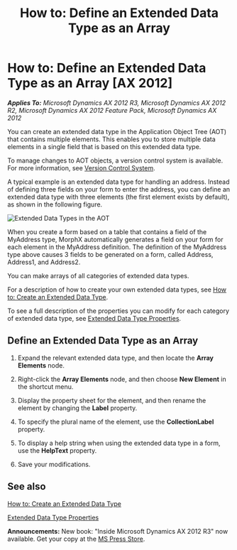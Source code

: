 ﻿---
title: 'How to: Define an Extended Data Type as an Array'
TOCTitle: 'How to: Define an Extended Data Type as an Array'
ms:assetid: 7a410977-8d7f-4119-b388-d94d4dee7589
ms:mtpsurl: https://msdn.microsoft.com/en-us/library/Aa675074(v=AX.60)
ms:contentKeyID: 35246078
ms.date: 05/18/2015
mtps_version: v=AX.60
---

# How to: Define an Extended Data Type as an Array [AX 2012]


_**Applies To:** Microsoft Dynamics AX 2012 R3, Microsoft Dynamics AX 2012 R2, Microsoft Dynamics AX 2012 Feature Pack, Microsoft Dynamics AX 2012_

You can create an extended data type in the Application Object Tree (AOT) that contains multiple elements. This enables you to store multiple data elements in a single field that is based on this extended data type.

To manage changes to AOT objects, a version control system is available. For more information, see [Version Control System](version-control-system.md).

A typical example is an extended data type for handling an address. Instead of defining three fields on your form to enter the address, you can define an extended data type with three elements (the first element exists by default), as shown in the following figure.

![Extended Data Types in the AOT](images/Aa675074.EDTsAsArrays(en-us,AX.60).gif "Extended Data Types in the AOT")

When you create a form based on a table that contains a field of the MyAddress type, MorphX automatically generates a field on your form for each element in the MyAddress definition. The definition of the MyAddress type above causes 3 fields to be generated on a form, called Address, Address1, and Address2.

You can make arrays of all categories of extended data types.

For a description of how to create your own extended data types, see [How to: Create an Extended Data Type](how-to-create-an-extended-data-type.md).

To see a full description of the properties you can modify for each category of extended data type, see [Extended Data Type Properties](https://msdn.microsoft.com/en-us/library/aa575242\(v=ax.60\)).

## Define an Extended Data Type as an Array

1.  Expand the relevant extended data type, and then locate the **Array Elements** node.

2.  Right-click the **Array Elements** node, and then choose **New Element** in the shortcut menu.

3.  Display the property sheet for the element, and then rename the element by changing the **Label** property.

4.  To specify the plural name of the element, use the **CollectionLabel** property.

5.  To display a help string when using the extended data type in a form, use the **HelpText** property.

6.  Save your modifications.

## See also

[How to: Create an Extended Data Type](how-to-create-an-extended-data-type.md)

[Extended Data Type Properties](https://msdn.microsoft.com/en-us/library/aa575242\(v=ax.60\))

  
**Announcements:** New book: "Inside Microsoft Dynamics AX 2012 R3" now available. Get your copy at the [MS Press Store](https://www.microsoftpressstore.com/store/inside-microsoft-dynamics-ax-2012-r3-9780735685109).

